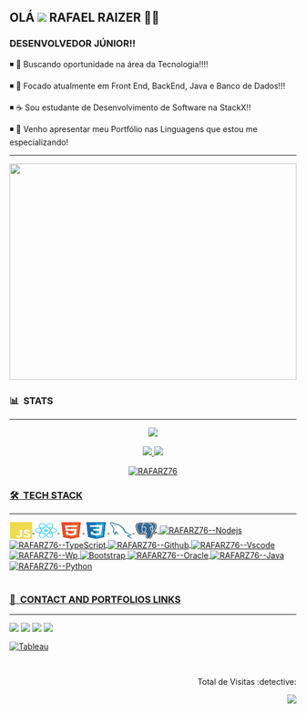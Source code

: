 <h2 align="left">OLÁ <img src="https://raw.githubusercontent.com/kaueMarques/kaueMarques/master/hi.gif" height="30px"> RAFAEL RAIZER 🤠🚀</h2>
<h3><align="center> DESENVOLVEDOR JÚNIOR!!</align="center></h3>

◾ 🔭 Buscando oportunidade na área da Tecnologia!!!!

◾ 🚀 Focado atualmente em Front End,  BackEnd, Java e Banco de Dados!!!

◾ ☕ Sou estudante de Desenvolvimento de Software na StackX!!

◾ 🤠 Venho apresentar meu Portfólio nas Linguagens que estou me especializando!

  </div>      
 
  ***
  
  <div align="center">
   <img height="380em"width="100%" body min-height: "100%" src="https://user-images.githubusercontent.com/70382532/138322189-2db8df52-9dcb-40a0-88a8-c365466bd33d.gif"/>
</div>

### 📊 &nbsp;STATS<br/>

---

 <div align="center">
                                                                                                      
 <p><img src="https://github-profile-trophy.vercel.app/?username=RAFARZ76&row=1&column=6&theme=dracula&margin-w=15&margin-h=15"/></p>                                                                  
<div align="center">
  <a href="https://github.com/RAFARZ76">
  <img height="200em", width "200em" src="https://github-readme-stats.vercel.app/api?username=RAFARZ76&show_icons=true&theme=dark"/>
<img height="200em", width "200em" src="https://github-readme-stats.vercel.app/api/top-langs/?username=RAFARZ76&theme=dark"/>                                        <p><img align="center" src="https://github-readme-streak-stats.herokuapp.com/?user=RAFARZ76&theme=dark" alt="RAFARZ76" /></p>
</div>

 </div align="left">  
 
 ### 🛠 &nbsp;TECH STACK<br/>
 ***
 </div>
 
</div align="center">
   <div style="display: inline_block">
  <img align="center" alt="RAFARZ76-Js" height="30" width="40" src="https://raw.githubusercontent.com/devicons/devicon/master/icons/javascript/javascript-plain.svg">
  <img align="center" alt="RAFARZ76--React" height="30" width="40" src="https://raw.githubusercontent.com/devicons/devicon/master/icons/react/react-original.svg">
  <img align="center" alt="RAFARZ76--HTML" height="30" width="40" src="https://raw.githubusercontent.com/devicons/devicon/master/icons/html5/html5-original.svg">
  <img align="center" alt="RAFARZ76--CSS" height="30" width="40" src="https://raw.githubusercontent.com/devicons/devicon/master/icons/css3/css3-original.svg">
  <img align="center" alt="RAFARZ76--MYSql" height="30" width="40" src="https://raw.githubusercontent.com/devicons/devicon/master/icons/mysql/mysql-original.svg">
  <img align="center" alt="RAFARZ76--PostgreSQL" height="30" width="40" src="https://raw.githubusercontent.com/devicons/devicon/master/icons/postgresql/postgresql-original.svg">
  <img align="center" alt="RAFARZ76--Nodejs" height="30" width="40" src="https://cdn.jsdelivr.net/gh/devicons/devicon/icons/nodejs/nodejs-original.svg" />
  <img align="center" alt="RAFARZ76--TypeScript" height="30" width="40" src="https://cdn.jsdelivr.net/gh/devicons/devicon/icons/typescript/typescript-original.svg" />
  <img align="center" alt="RAFARZ76--Github" height="30" width="40" src="https://cdn.jsdelivr.net/gh/devicons/devicon/icons/github/github-original.svg" />
  <img align="center" alt="RAFARZ76--Vscode" height="30" width="40" src="https://cdn.jsdelivr.net/gh/devicons/devicon/icons/vscode/vscode-original.svg" />
  <img align="center" alt="RAFARZ76--Wp" height="30" width="40" src="https://cdn.jsdelivr.net/gh/devicons/devicon/icons/wordpress/wordpress-original.svg" />
  <img align="center" alt="Bootstrap" height="30" width="40" src="https://cdn.jsdelivr.net/gh/devicons/devicon/icons/bootstrap/bootstrap-original.svg" />
  <img align="center" alt="RAFARZ76--Oracle" height="30" width="40" src="https://cdn.jsdelivr.net/gh/devicons/devicon/icons/oracle/oracle-original.svg" />
  <img align="center" alt="RAFARZ76--Java" height="30" width="40"src="https://cdn.jsdelivr.net/gh/devicons/devicon/icons/java/java-original.svg" />
  <img align="center" alt="RAFARZ76--Python" height="30" width="40"src="https://cdn.jsdelivr.net/gh/devicons/devicon/icons/python/python-original.svg" />
    
   </div align="center"> 
   <br>
 
 ### 🔎 &nbsp;CONTACT AND PORTFOLIOS LINKS
  ***
 </div align="center">      
 
  <a href="https://www.linkedin.com/in/rafael-raizer/" target="_blank"><img src="https://img.shields.io/badge/-LinkedIn-%230077B5?style=for-the-badge&logo=linkedin&logoColor=white" target="_blank"></a>
 <a href="https://api.whatsapp.com/send/?phone=47999327137" target="_blank"><img src="https://img.shields.io/badge/WhatsApp-25D366?style=for-the-badge&logo=whatsapp&logoColor=white" target="_blank"></a>
   <a href="https://t.me/RafaRaizer76" target="_blank"><img src="https://img.shields.io/badge/-Telegram-%230077B5?style=for-the-badge&logo=telegram&logoColor=white" target="_blank"></a>
   <ion-icon name="mail-outline"></ion-icon>
   <a href="mailto:rafaelraizer76@gmail.com" target="_blank"><img src="https://img.shields.io/badge/gmail-%23FA0F00.svg?style=for-the-badge&logo=gmail&logoColor=white" />

[![Tableau](https://img.shields.io/badge/Tableau-E97627?style=for-the-badge&logo=Tableau&logoColor=pink)](https://public.tableau.com/app/profile/rafael.raizer)

 <br>
<p align="end"> Total de Visitas  :detective:  </p>
   <p align="end">
   <img alingn="end"src="https://profile-counter.glitch.me/RAFARZ76/count.svg" />

